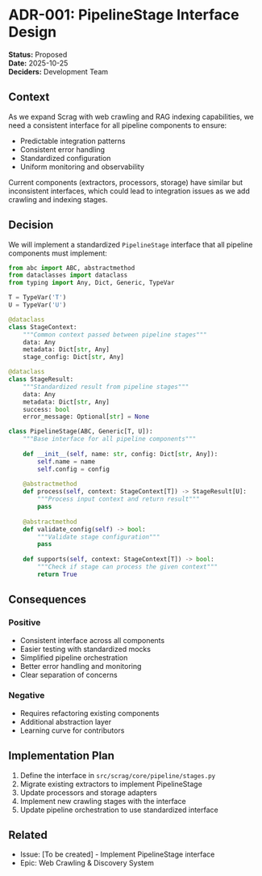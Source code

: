 # ADR-001: PipelineStage Interface Design

**Status:** Proposed  
**Date:** 2025-10-25  
**Deciders:** Development Team  

## Context

As we expand Scrag with web crawling and RAG indexing capabilities, we need a consistent interface for all pipeline components to ensure:
- Predictable integration patterns
- Consistent error handling
- Standardized configuration
- Uniform monitoring and observability

Current components (extractors, processors, storage) have similar but inconsistent interfaces, which could lead to integration issues as we add crawling and indexing stages.

## Decision

We will implement a standardized `PipelineStage` interface that all pipeline components must implement:

```python
from abc import ABC, abstractmethod
from dataclasses import dataclass
from typing import Any, Dict, Generic, TypeVar

T = TypeVar('T')
U = TypeVar('U')

@dataclass
class StageContext:
    """Common context passed between pipeline stages"""
    data: Any
    metadata: Dict[str, Any]
    stage_config: Dict[str, Any]

@dataclass
class StageResult:
    """Standardized result from pipeline stages"""
    data: Any
    metadata: Dict[str, Any]
    success: bool
    error_message: Optional[str] = None

class PipelineStage(ABC, Generic[T, U]):
    """Base interface for all pipeline components"""
    
    def __init__(self, name: str, config: Dict[str, Any]):
        self.name = name
        self.config = config
    
    @abstractmethod
    def process(self, context: StageContext[T]) -> StageResult[U]:
        """Process input context and return result"""
        pass
    
    @abstractmethod
    def validate_config(self) -> bool:
        """Validate stage configuration"""
        pass
    
    def supports(self, context: StageContext[T]) -> bool:
        """Check if stage can process the given context"""
        return True
```

## Consequences

### Positive
- Consistent interface across all components
- Easier testing with standardized mocks
- Simplified pipeline orchestration
- Better error handling and monitoring
- Clear separation of concerns

### Negative
- Requires refactoring existing components
- Additional abstraction layer
- Learning curve for contributors

## Implementation Plan

1. Define the interface in `src/scrag/core/pipeline/stages.py`
2. Migrate existing extractors to implement PipelineStage
3. Update processors and storage adapters
4. Implement new crawling stages with the interface
5. Update pipeline orchestration to use standardized interface

## Related

- Issue: [To be created] - Implement PipelineStage interface
- Epic: Web Crawling & Discovery System